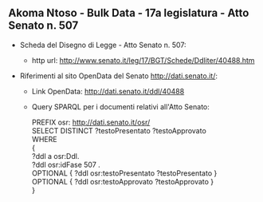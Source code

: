 ## Akoma Ntoso - Bulk Data - 17a legislatura - Atto Senato n. 507 ##

* Scheda del Disegno di Legge - Atto Senato n. 507:
	* http url: http://www.senato.it/leg/17/BGT/Schede/Ddliter/40488.htm

* Riferimenti al sito OpenData del Senato http://dati.senato.it/:
	* Link OpenData: http://dati.senato.it/ddl/40488
	* Query SPARQL per i documenti relativi all'Atto Senato:

        PREFIX osr: <http://dati.senato.it/osr/>  
		SELECT DISTINCT ?testoPresentato ?testoApprovato  
		WHERE  
		{  
		    ?ddl a osr:Ddl.  
		    ?ddl osr:idFase 507 .  
		    OPTIONAL { ?ddl osr:testoPresentato ?testoPresentato }  
		    OPTIONAL { ?ddl osr:testoApprovato ?testoApprovato }  
		}
		